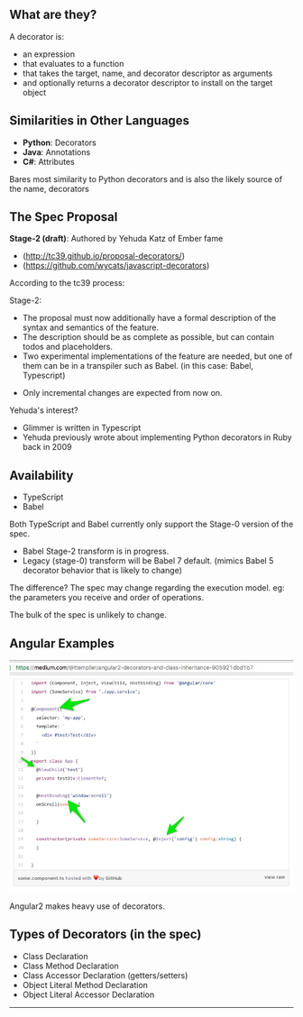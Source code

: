 ## What are they?

A decorator is:

- an expression
- that evaluates to a function
- that takes the target, name, and decorator descriptor as arguments
- and optionally returns a decorator descriptor to install on the target object

## Similarities in Other Languages

- **Python**: Decorators
- **Java**: Annotations
- **C#**: Attributes

<div class="notes">
Bares most similarity to Python decorators and is also the likely source of the name, decorators
</div>

## The Spec Proposal

**Stage-2 (draft)**: Authored by Yehuda Katz of Ember fame
    
- (http://tc39.github.io/proposal-decorators/)
- (https://github.com/wycats/javascript-decorators)

<div class="notes">

According to the tc39 process:

Stage-2:

- The proposal must now additionally have a formal description of the syntax and semantics of the feature.
- The description should be as complete as possible, but can contain todos and placeholders.
- Two experimental implementations of the feature are needed, but one of them can be in a transpiler such as Babel. (in this case: Babel, Typescript)

* Only incremental changes are expected from now on.

Yehuda's interest?
- Glimmer is written in Typescript
- Yehuda previously wrote about implementing Python decorators in Ruby back in 2009

</div>

## Availability
- TypeScript
- Babel

<div class="notes">

Both TypeScript and Babel currently only support the Stage-0 version of the spec.

- Babel Stage-2 transform is in progress.
- Legacy (stage-0) transform will be Babel 7 default.
    (mimics Babel 5 decorator behavior that is likely to change)

The difference?
The spec may change regarding the execution model. eg: the parameters you receive and order of operations.

The bulk of the spec is unlikely to change.

</div>

## Angular Examples

![](assets/angular2-decorators.jpg)

<div class="notes">
Angular2 makes heavy use of decorators.
</div>

## Types of Decorators (in the spec)

- Class Declaration
- Class Method Declaration
- Class Accessor Declaration (getters/setters)
- Object Literal Method Declaration
- Object Literal Accessor Declaration

---
